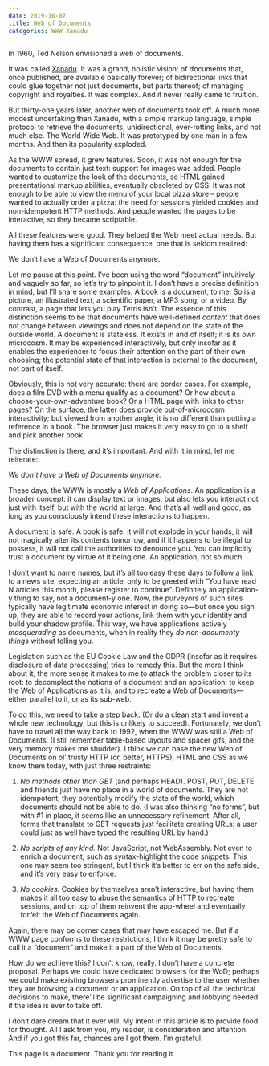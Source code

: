 ```yaml
---
date: 2019-10-07
title: Web of Documents
categories: WWW Xanadu
---
```


In 1960, Ted Nelson envisioned a web of documents.

It was called [Xanadu][1]. It was a grand, holistic vision: of documents that, once published, are available basically forever; of bidirectional links that could glue together not just documents, but parts thereof; of managing copyright and royalties. It was complex. And it never really came to fruition.

But thirty-one years later, another web of documents took off. A much more modest undertaking than Xanadu, with a simple markup language, simple protocol to retrieve the documents, unidirectional, ever-rotting links, and not much else. The World Wide Web. It was prototyped by one man in a few months. And then its popularity exploded.

As the WWW spread, it grew features. Soon, it was not enough for the documents to contain just text: support for images was added. People wanted to customize the look of the documents, so HTML gained presentational markup abilities, eventually obsoleted by CSS. It was not enough to be able to view the menu of your local pizza store – people wanted to actually order a pizza: the need for sessions yielded cookies and non-idempotent HTTP methods. And people wanted the pages to be interactive, so they became scriptable.

All these features were good. They helped the Web meet actual needs. But having them has a significant consequence, one that is seldom realized:

We don’t have a Web of Documents anymore.

Let me pause at this point. I’ve been using the word “document” intuitively and vaguely so far, so let’s try to pinpoint it. I don’t have a precise definition in mind, but I’ll share some examples. A book is a document, to me. So is a picture, an illustrated text, a scientific paper, a MP3 song, or a video. By contrast, a page that lets you play Tetris isn’t. The essence of this distinction seems to be that documents have well-defined _content_ that does not change between viewings and does not depend on the state of the outside world. A document is stateless. It exists in and of itself; it is its own microcosm. It may be experienced interactively, but only insofar as it enables the experiencer to focus their attention on the part of their own choosing; the potential state of that interaction is external to the document, not part of itself.

Obviously, this is not very accurate: there are border cases. For example, does a film DVD with a menu qualify as a document? Or how about a choose-your-own-adventure book? Or a HTML page with links to other pages? On the surface, the latter does provide out-of-microcosm interactivity; but viewed from another angle, it is no different than putting a reference in a book. The browser just makes it very easy to go to a shelf and pick another book.

The distinction is there, and it’s important. And with it in mind, let me reiterate:

_We don’t have a Web of Documents anymore._

These days, the WWW is mostly a _Web of Applications_. An application is a broader concept: it can display text or images, but also lets you interact not just with itself, but with the world at large. And that’s all well and good, as long as you consciously intend these interactions to happen.

A document is safe. A book is safe: it will not explode in your hands, it will not magically alter its contents tomorrow, and if it happens to be illegal to possess, it will not call the authorities to denounce you. You can implicitly trust a document by virtue of it being one. An application, not so much.

I don’t want to name names, but it’s all too easy these days to follow a link to a news site, expecting an article, only to be greeted with “You have read N articles this month, please register to continue”. Definitely an application-y thing to say, not a document-y one. Now, the purveyors of such sites typically have legitimate economic interest in doing so—but once you sign up, they are able to record your actions, link them with your identity and build your shadow profile. This way, we have applications actively _masquerading_ as documents, when in reality they _do non-documenty things_ without telling you.

Legislation such as the EU Cookie Law and the GDPR (insofar as it requires disclosure of data processing) tries to remedy this. But the more I think about it, the more sense it makes to me to attack the problem closer to its root: to decomplect the notions of a document and an application; to keep the Web of Applications as it is, and to recreate a Web of Documents—either parallel to it, or as its sub-web.

To do this, we need to take a step back. (Or do a clean start and invent a whole new technology, but this is unlikely to succeed). Fortunately, we don’t have to travel all the way back to 1992, when the WWW was still a Web of Documents. (I still remember table-based layouts and spacer gifs, and the very memory makes me shudder).
I think we can base the new Web of Documents on ol’ trusty HTTP (or, better, HTTPS), HTML and CSS as we know them today, with just three restraints:

1. _No methods other than GET_ (and perhaps HEAD). POST, PUT, DELETE and friends just have no place in a world of documents. They are not idempotent; they potentially modify the state of the world, which documents should not be able to do. (I was also thinking “no forms”, but with #1 in place, it seems like an unnecessary refinement. After all, forms that translate to GET requests just facilitate creating URLs: a user could just as well have typed the resulting URL by hand.)

2. _No scripts of any kind._ Not JavaScript, not WebAssembly. Not even to enrich a document, such as syntax-highlight the code snippets. This one may seem too stringent, but I think it’s better to err on the safe side, and it’s very easy to enforce.

3. _No cookies._ Cookies by themselves aren’t interactive, but having them makes it all too easy to abuse the semantics of HTTP to recreate sessions, and on top of them reinvent the app-wheel and eventually forfeit the Web of Documents again.

Again, there may be corner cases that may have escaped me. But if a WWW page conforms to these restrictions, I think it may be pretty safe to call it a “document” and make it a part of the Web of Documents.

How do we achieve this? I don’t know, really. I don’t have a concrete proposal. Perhaps we could have dedicated browsers for the WoD; perhaps we could make existing browsers prominently advertise to the user whether they are browsing a document or an application. On top of all the technical decisions to make, there’ll be significant campaigning and lobbying needed if the idea is ever to take off.

I don’t dare dream that it ever will. My intent in this article is to provide food for thought. All I ask from you, my reader, is consideration and attention. And if you got this far, chances are I got them. I’m grateful.

This page is a document. Thank you for reading it.

 [1]: https://en.wikipedia.org/wiki/Project_Xanadu
